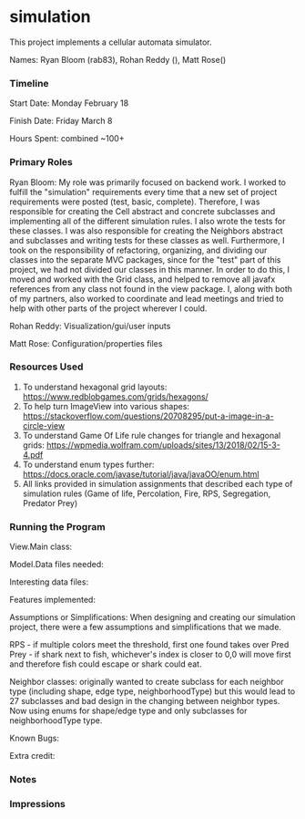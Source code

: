 simulation
====

This project implements a cellular automata simulator.

Names: Ryan Bloom (rab83), Rohan Reddy (), Matt Rose()

### Timeline

Start Date: Monday February 18

Finish Date: Friday March 8

Hours Spent: combined ~100+

### Primary Roles
Ryan Bloom: My role was primarily focused on backend work.  I worked to fulfill the "simulation" requirements every time that a new set of project requirements were posted (test, basic, complete).  Therefore, I was responsible for creating the Cell abstract and concrete subclasses and implementing all of the different simulation rules.  I also wrote the tests for these classes.  I was also responsible for creating the Neighbors abstract and subclasses and writing tests for these classes as well.  Furthermore, I took on the responsibility of refactoring, organizing, and dividing our classes into the separate MVC packages, since for the "test" part of this project, we had not divided our classes in this manner. In order to do this, I moved and worked with the Grid class, and helped to remove all javafx references from any class not found in the view package.  I, along with both of my partners, also worked to coordinate and lead meetings and tried to help with other parts of the project wherever I could.      

Rohan Reddy: Visualization/gui/user inputs

Matt Rose: Configuration/properties files

### Resources Used
1) To understand hexagonal grid layouts:  https://www.redblobgames.com/grids/hexagons/
2) To help turn ImageView into various shapes: https://stackoverflow.com/questions/20708295/put-a-image-in-a-circle-view
3) To understand Game Of Life rule changes for triangle and hexagonal grids: https://wpmedia.wolfram.com/uploads/sites/13/2018/02/15-3-4.pdf
4) To understand enum types further: https://docs.oracle.com/javase/tutorial/java/javaOO/enum.html
5) All links provided in simulation assignments that described each type of simulation rules (Game of life, Percolation, Fire, RPS, Segregation, Predator Prey)


### Running the Program

View.Main class:

Model.Data files needed: 

Interesting data files:

Features implemented:

Assumptions or Simplifications:  When designing and creating our simulation project, there were a few assumptions and simplifications that we made.  

RPS - if multiple colors meet the threshold, first one found takes over 
Pred Prey - if shark next to fish, whichever's index is closer to 0,0 will move first and therefore fish could escape or shark could eat.  

Neighbor classes: originally wanted to create subclass for each neighbor type (including shape, edge type, neighborhoodType) but this would lead to 27 subclasses and bad design in the changing between neighbor types. Now using enums for shape/edge type and only subclasses for neighborhoodType type.

Known Bugs:

Extra credit:


### Notes


### Impressions

